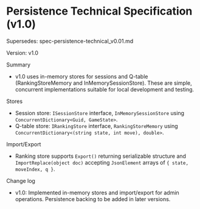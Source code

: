 # Persistence Technical Specification (v1.0)

Supersedes: spec-persistence-technical_v0.01.md

Version: v1.0

Summary
- v1.0 uses in-memory stores for sessions and Q-table (RankingStoreMemory and InMemorySessionStore). These are simple, concurrent implementations suitable for local development and testing.

Stores
- Session store: `ISessionStore` interface, `InMemorySessionStore` using `ConcurrentDictionary<Guid, GameState>`.
- Q-table store: `IRankingStore` interface, `RankingStoreMemory` using `ConcurrentDictionary<(string state, int move), double>`.

Import/Export
- Ranking store supports `Export()` returning serializable structure and `ImportReplace(object doc)` accepting `JsonElement` arrays of `{ state, moveIndex, q }`.

Change log
- v1.0: Implemented in-memory stores and import/export for admin operations. Persistence backing to be added in later versions.

